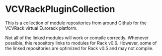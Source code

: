 # VCVRackPluginCollection

This is a collection of module repositories from around Github for the VCVRack virtual Eurorack platform.

Not all of the linked modules will work or compile correctly. Whenever possible, this repository links to modules for Rack v0.6. However, some of the linked repositories are optimized for Rack v0.5 and may not compile.
